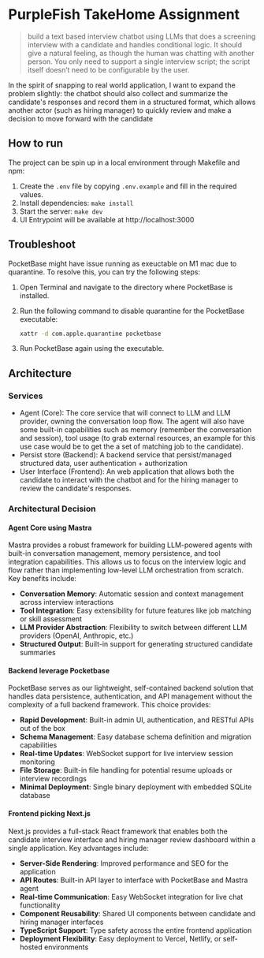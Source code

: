 # PurpleFish TakeHome Assignment

> build a text based interview chatbot using LLMs that does a screening interview with a candidate and handles conditional logic. It should give a natural feeling, as though the human was chatting with another person. You only need to support a single interview script; the script itself doesn’t need to be configurable by the user.

In the spirit of snapping to real world application, I want to expand the problem slightly: the chatbot should also collect and summarize the candidate's responses and record them in a structured format, which allows another actor (such as hiring manager) to quickly review and make a decision to move forward with the candidate

## How to run

The project can be spin up in a local environment through Makefile and npm:

1. Create the `.env` file by copying `.env.example` and fill in the required values.
2. Install dependencies: `make install`
3. Start the server: `make dev`
4. UI Entrypoint will be available at http://localhost:3000

## Troubleshoot

PocketBase might have issue running as exeuctable on M1 mac due to quarantine. To resolve this, you can try the following steps:

1. Open Terminal and navigate to the directory where PocketBase is installed.
2. Run the following command to disable quarantine for the PocketBase executable:

   ```bash
   xattr -d com.apple.quarantine pocketbase
   ```

3. Run PocketBase again using the executable.

## Architecture

### Services

- Agent (Core): The core service that will connect to LLM and LLM provider, owning the conversation loop flow. The agent will also have some built-in capabilities such as memory (remember the conversation and session), tool usage (to grab external resources, an example for this use case would be to get the a set of matching job to the candidate).
- Persist store (Backend): A backend service that persist/managed structured data, user authentication + authorization
- User Interface (Frontend): An web application that allows both the candidate to interact with the chatbot and for the hiring manager to review the candidate's responses.

### Architectural Decision

#### Agent Core using Mastra

Mastra provides a robust framework for building LLM-powered agents with built-in conversation management, memory persistence, and tool integration capabilities. This allows us to focus on the interview logic and flow rather than implementing low-level LLM orchestration from scratch. Key benefits include:

- **Conversation Memory**: Automatic session and context management across interview interactions
- **Tool Integration**: Easy extensibility for future features like job matching or skill assessment
- **LLM Provider Abstraction**: Flexibility to switch between different LLM providers (OpenAI, Anthropic, etc.)
- **Structured Output**: Built-in support for generating structured candidate summaries

#### Backend leverage Pocketbase

PocketBase serves as our lightweight, self-contained backend solution that handles data persistence, authentication, and API management without the complexity of a full backend framework. This choice provides:

- **Rapid Development**: Built-in admin UI, authentication, and RESTful APIs out of the box
- **Schema Management**: Easy database schema definition and migration capabilities
- **Real-time Updates**: WebSocket support for live interview session monitoring
- **File Storage**: Built-in file handling for potential resume uploads or interview recordings
- **Minimal Deployment**: Single binary deployment with embedded SQLite database

#### Frontend picking Next.js

Next.js provides a full-stack React framework that enables both the candidate interview interface and hiring manager review dashboard within a single application. Key advantages include:

- **Server-Side Rendering**: Improved performance and SEO for the application
- **API Routes**: Built-in API layer to interface with PocketBase and Mastra agent
- **Real-time Communication**: Easy WebSocket integration for live chat functionality
- **Component Reusability**: Shared UI components between candidate and hiring manager interfaces
- **TypeScript Support**: Type safety across the entire frontend application
- **Deployment Flexibility**: Easy deployment to Vercel, Netlify, or self-hosted environments
